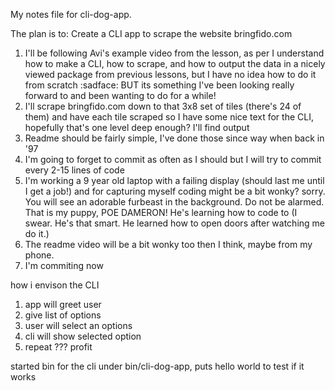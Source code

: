 My notes file for cli-dog-app.

The plan is to: Create a CLI app to scrape the website bringfido.com

1. I'll be following Avi's example video from the lesson, as per I understand how to make a CLI, how to scrape, and how to output the data in a nicely viewed package from previous lessons, but I have no idea how to do it from scratch :sadface: BUT its something I've been looking really forward to and been wanting to do for a while!
2. I'll scrape bringfido.com down to that 3x8 set of tiles (there's 24 of them) and have each tile scraped so I have some nice text for the CLI, hopefully that's one level deep enough? I'll find output
3. Readme should be fairly simple, I've done those since way when back in '97
4. I'm going to forget to commit as often as I should but I will try to commit every 2-15 lines of code
5. I'm working a 9 year old laptop with a failing display (should last me until I get a job!) and for capturing myself coding might be a bit wonky? sorry. You will see an adorable furbeast in the background. Do not be alarmed. That is my puppy, POE DAMERON! He's learning how to code to (I swear. He's that smart. He learned how to open doors after watching me do it.)
6. The readme video will be a bit wonky too then I think, maybe from my phone.
7. I'm commiting now

how i envison the CLI

1. app will greet user
2. give list of options
3. user will select an options
4. cli will show selected option
5. repeat
???
profit

started bin for the cli under bin/cli-dog-app, puts hello world to test if it works
